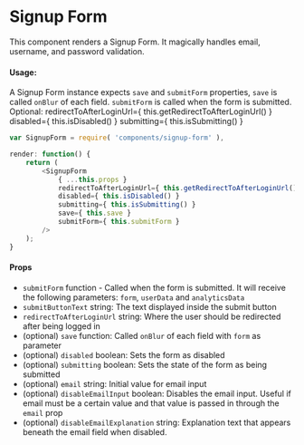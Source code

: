 Signup Form
===========

This component renders a Signup Form. It magically handles email, username, and password validation.

#### Usage:

A Signup Form instance expects `save` and `submitForm` properties, `save` is called `onBlur` of each field. `submitForm` is called when the form is submitted.
Optional:
redirectToAfterLoginUrl={ this.getRedirectToAfterLoginUrl() }
disabled={ this.isDisabled() }
submitting={ this.isSubmitting() }

```js
var SignupForm = require( 'components/signup-form' ),

render: function() {
	return (
		<SignupForm
			{ ...this.props }
			redirectToAfterLoginUrl={ this.getRedirectToAfterLoginUrl() }
			disabled={ this.isDisabled() }
			submitting={ this.isSubmitting() }
			save={ this.save }
			submitForm={ this.submitForm }
		/>
	);
}
```
#### Props

* `submitForm` function - Called when the form is submitted. It will receive the following parameters: `form`, `userData` and `analyticsData`
* `submitButtonText` string: The text displayed inside the submit button
* `redirectToAfterLoginUrl` string: Where the user should be redirected after being logged in
* (optional) `save` function: Called `onBlur` of each field with `form` as parameter
* (optional) `disabled` boolean: Sets the form as disabled
* (optional) `submitting` boolean: Sets the state of the form as being submitted
* (optional) `email` string: Initial value for email input
* (optional) `disableEmailInput` boolean: Disables the email input. Useful if email must be a certain value and that value is passed in through the `email` prop
* (optional) `disableEmailExplanation` string: Explanation text that appears beneath the email field when disabled.
